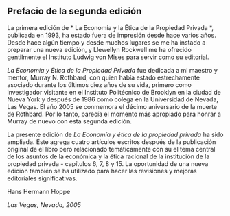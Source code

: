 ## Prefacio de la segunda edición

La primera edición de * La Economía y la Ética de la Propiedad Privada *, publicada en 1993, ha estado fuera de impresión desde hace varios años. Desde hace algún tiempo y desde muchos lugares se me ha instado a preparar una nueva edición, y Llewellyn Rockwell me ha ofrecido gentilmente el Instituto Ludwig von Mises para servir como su editorial.

*La Economía y Ética de la Propiedad Privada* fue dedicada a mi maestro y mentor, Murray N. Rothbard, con quien había estado estrechamente asociado durante los últimos diez años de su vida, primero como investigador visitante en el Instituto Politécnico de Brooklyn en la ciudad de Nueva York y después de 1986 como colega en la Universidad de Nevada, Las Vegas. El año 2005 se conmemora el décimo aniversario de la muerte de Rothbard. Por lo tanto, parecía el momento más apropiado para honrar a Murray de nuevo con esta segunda edición.

La presente edición de *La Economía y ética de la propiedad privada* ha sido ampliada. Este agrega cuatro artículos escritos después de la publicación original de el libro pero relacionado temáticamente con su el tema central de los asuntos de la económica y la ética racional de la institución de la propiedad privada - capítulos 6, 7, 8 y 15. La oportunidad de una nueva edición también se ha utilizado para hacer las revisiones y mejoras editoriales significativas.

Hans Hermann Hoppe

*Las Vegas, Nevada, 2005*